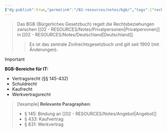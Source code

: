 ```yaml
---
{"dg-publish":true,"permalink":"/02-resources/notes/bgb/","tags":["rechtliches/grundlagen","compliance/gesetze"],"noteIcon":"","updated":"2025-09-18T08:25:41.438+02:00"}
---
```


>Das BGB (Bürgerliches Gesetzbuch) regelt die Rechtsbeziehungen zwischen [[02 - RESOURCES/Notes/Privatpersonen\|Privatpersonen]] in [[02 - RESOURCES/Notes/Deutschland\|Deutschland]].
>>Es ist das zentrale Zivilrechtsgesetzbuch und gilt seit 1900 (mit Änderungen).

>[!important] 
>**BGB-Bereiche für IT:**
>- Vertragsrecht (§§ 145-432)
>- Schuldrecht
>- Kaufrecht
>- Werkvertragsrecht

>[!example] 
>**Relevante Paragraphen:**
>- § 145: Bindung an [[02 - RESOURCES/Notes/Angebot\|Angebot]]
>- § 433: Kaufvertrag
>- § 631: Werkvertrag